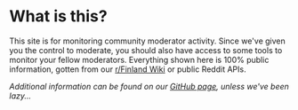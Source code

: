# What is this?

This site is for monitoring community moderator activity. Since we've given you the control to moderate, you should also have access to some tools to monitor your fellow moderators. Everything shown here is 100% public information, gotten from our [r/Finland Wiki](https://www.reddit.com/r/Finland/wiki/democracy/) or public Reddit APIs.

*Additional information can be found on our [GitHub page](https://github.com/Finlandit/finlandit.github.io), unless we've been lazy...*
